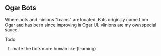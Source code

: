 ## Ogar Bots

Where bots and minions "brains" are located. Bots originaly came from Ogar and has been since improving in Ogar Ul. Minions are my own special sauce.



Todo
1. make the bots more human like (teaming)
